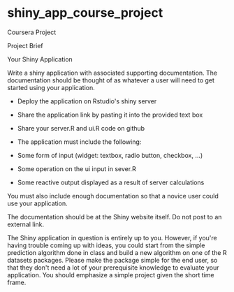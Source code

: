 # shiny_app_course_project
Coursera Project

Project Brief

Your Shiny Application

Write a shiny application with associated supporting documentation. The documentation should be thought of as whatever a user will need to get started using your application.

- Deploy the application on Rstudio's shiny server

- Share the application link by pasting it into the provided text box

- Share your server.R and ui.R code on github

- The application must include the following:

- Some form of input (widget: textbox, radio button, checkbox, ...)

- Some operation on the ui input in sever.R

- Some reactive output displayed as a result of server calculations

You must also include enough documentation so that a novice user could use your application.

The documentation should be at the Shiny website itself. Do not post to an external link.

The Shiny application in question is entirely up to you. However, if you're having trouble coming up with ideas, you could start from the simple prediction algorithm done in class and build a new algorithm on one of the R datasets packages. Please make the package simple for the end user, so that they don't need a lot of your prerequisite knowledge to evaluate your application. You should emphasize a simple project given the short time frame.
